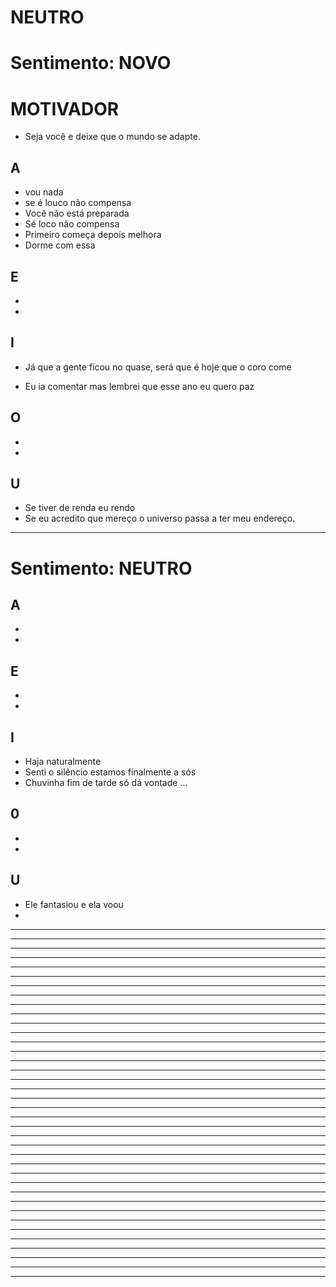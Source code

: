 # NEUTRO

# Sentimento: NOVO

# MOTIVADOR
* Seja você e deixe que o mundo se adapte.

## A
* vou nada
* se é louco não compensa
* Você não está preparada
* Sé loco não compensa
* Primeiro começa depois melhora
* Dorme com essa


## E
*
*

## I
* Já que a gente ficou no quase, será que é hoje 
que o coro come

- Eu ia comentar mas lembrei que esse ano eu quero paz

## O
*
*

## U
* Se tiver de renda eu rendo
* Se eu acredito que mereço o universo passa a ter meu endereço.

---

# Sentimento: NEUTRO

## A
*
*

## E
*
*

## I
* Haja naturalmente
* Senti o silêncio estamos finalmente a sós 
* Chuvinha fim de tarde só dá vontade ...

## 0
*
*

## U
* Ele fantasiou e ela voou 
*

---


---

---


---

---


---

---


---

---


---

---


---

---


---

---


---

---


---

---


---

---


---

---


---

---


---

---


---

---


---

---


---

---


---

---


---

---


---
